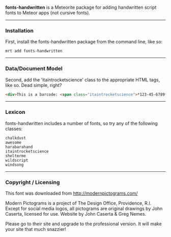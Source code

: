 **fonts-handwritten** is a Meteorite package for adding handwritten script fonts to Meteor apps (not cursive fonts).


------------------------
### Installation

First, install the fonts-handwritten package from the command line, like so:

````
mrt add fonts-handwritten
````

------------------------
### Data/Document Model

Second, add the 'itaintrocketscience' class to the appropriate HTML tags, like so.  Dead simple, right?

````html
<div>This is a barcode: <span class="itaintrocketscience">*123-45-6789*</span></div>
````


------------------------
### Lexicon

fonts-handwritten includes a number of fonts, so try any of the following classes:

````
chalkdust
awesome
harabarahand
itaintrocketscience
shelterme
wildscript
windsong
````

------------------------
### Copyright / Licensing

This font was downloaded from http://modernpictograms.com/

Modern Pictograms is a project of The Design Office, Providence, R.I. Except for social media logos, all pictograms are original drawings by John Caserta, licensed for use. Website by John Caserta & Greg Nemes. 

Please go to their site and upgrade to the professional version.  It will make your site that much snazzier!

